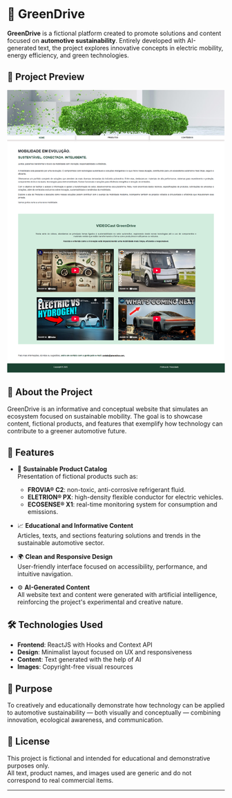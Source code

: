 # 🌱 GreenDrive

**GreenDrive** is a fictional platform created to promote solutions and content focused on **automotive sustainability**. Entirely developed with AI-generated text, the project explores innovative concepts in electric mobility, energy efficiency, and green technologies.

## 📸 Project Preview

![Easybank Full Page Screenshot](/src/assets/greendrive-fullpage.png)  

## 🚗 About the Project

GreenDrive is an informative and conceptual website that simulates an ecosystem focused on sustainable mobility. The goal is to showcase content, fictional products, and features that exemplify how technology can contribute to a greener automotive future.

## 🌟 Features

- 🔋 **Sustainable Product Catalog**  
  Presentation of fictional products such as:
  - **FROVIA® C2**: non-toxic, anti-corrosive refrigerant fluid.  
  - **ELETRION® PX**: high-density flexible conductor for electric vehicles.  
  - **ECOSENSE® X1**: real-time monitoring system for consumption and emissions.

- 📈 **Educational and Informative Content**  
  Articles, texts, and sections featuring solutions and trends in the sustainable automotive sector.

- 🌍 **Clean and Responsive Design**  
  User-friendly interface focused on accessibility, performance, and intuitive navigation.

- ⚙️ **AI-Generated Content**  
  All website text and content were generated with artificial intelligence, reinforcing the project's experimental and creative nature.

## 🛠️ Technologies Used

- **Frontend**: ReactJS with Hooks and Context API  
- **Design**: Minimalist layout focused on UX and responsiveness  
- **Content**: Text generated with the help of AI  
- **Images**: Copyright-free visual resources

## 🚀 Purpose

To creatively and educationally demonstrate how technology can be applied to automotive sustainability — both visually and conceptually — combining innovation, ecological awareness, and communication.

## 📄 License

This project is fictional and intended for educational and demonstrative purposes only.  
All text, product names, and images used are generic and do not correspond to real commercial items.

---
